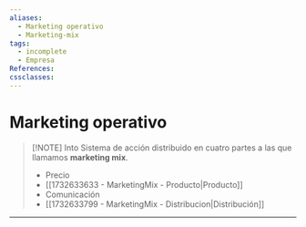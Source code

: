 ```yaml
---
aliases:
  - Marketing operativo
  - Marketing-mix
tags:
  - incomplete
  - Empresa
References: 
cssclasses:
---
```

# Marketing operativo

> [!NOTE] Into 
> Sistema de acción distribuido en cuatro partes a las que llamamos **marketing mix**. 
> + Precio 
> + [[1732633633 - MarketingMix - Producto|Producto]]
> + Comunicación 
> + [[1732633799 - MarketingMix - Distribucion|Distribución]]

 
 

***